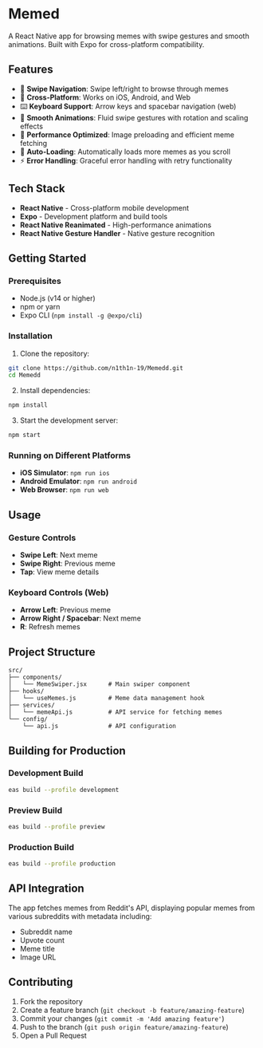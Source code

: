 # Memed

A React Native app for browsing memes with swipe gestures and smooth animations. Built with Expo for cross-platform compatibility.

## Features

- 🔄 **Swipe Navigation**: Swipe left/right to browse through memes
- 📱 **Cross-Platform**: Works on iOS, Android, and Web
- ⌨️ **Keyboard Support**: Arrow keys and spacebar navigation (web)
- 🎨 **Smooth Animations**: Fluid swipe gestures with rotation and scaling effects
- 🚀 **Performance Optimized**: Image preloading and efficient meme fetching
- 🔄 **Auto-Loading**: Automatically loads more memes as you scroll
- ⚡ **Error Handling**: Graceful error handling with retry functionality

## Tech Stack

- **React Native** - Cross-platform mobile development
- **Expo** - Development platform and build tools
- **React Native Reanimated** - High-performance animations
- **React Native Gesture Handler** - Native gesture recognition

## Getting Started

### Prerequisites

- Node.js (v14 or higher)
- npm or yarn
- Expo CLI (`npm install -g @expo/cli`)

### Installation

1. Clone the repository:
```bash
git clone https://github.com/n1th1n-19/Memedd.git
cd Memedd
```

2. Install dependencies:
```bash
npm install
```

3. Start the development server:
```bash
npm start
```

### Running on Different Platforms

- **iOS Simulator**: `npm run ios`
- **Android Emulator**: `npm run android`
- **Web Browser**: `npm run web`

## Usage

### Gesture Controls

- **Swipe Left**: Next meme
- **Swipe Right**: Previous meme
- **Tap**: View meme details

### Keyboard Controls (Web)

- **Arrow Left**: Previous meme
- **Arrow Right / Spacebar**: Next meme
- **R**: Refresh memes

## Project Structure

```
src/
├── components/
│   └── MemeSwiper.jsx      # Main swiper component
├── hooks/
│   └── useMemes.js         # Meme data management hook
├── services/
│   └── memeApi.js          # API service for fetching memes
└── config/
    └── api.js              # API configuration
```

## Building for Production

### Development Build
```bash
eas build --profile development
```

### Preview Build
```bash
eas build --profile preview
```

### Production Build
```bash
eas build --profile production
```

## API Integration

The app fetches memes from Reddit's API, displaying popular memes from various subreddits with metadata including:
- Subreddit name
- Upvote count
- Meme title
- Image URL

## Contributing

1. Fork the repository
2. Create a feature branch (`git checkout -b feature/amazing-feature`)
3. Commit your changes (`git commit -m 'Add amazing feature'`)
4. Push to the branch (`git push origin feature/amazing-feature`)
5. Open a Pull Request
